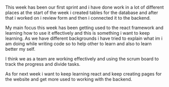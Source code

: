 This week has been our first sprint and i have done work in a lot of different places at the start of the week i created tables for the database and after that i worked on i review form and then i connected it to the backend. 

My main focus this week has been getting used to the react framework and learning how to use it effectively and this is something i want to  keep learning. As we have different backgrounds i have tried to explain what im i am doing while writing code so to help other to learn and also to learn better my self. 

I think we as a team are working effectively and using the scrum board to track the progress and divide tasks. 

As for next week i want to keep learning react and keep creating pages for the website and get more used to working with the backend. 
